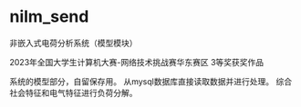 # nilm_send
非嵌入式电荷分析系统（模型模块）

2023年全国大学生计算机大赛-网络技术挑战赛华东赛区 3等奖获奖作品

系统的模型部分，自留保存用。
从mysql数据库直接读取数据并进行处理。
综合社会特征和电气特征进行负荷分解。